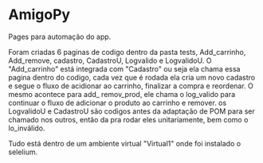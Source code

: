 # AmigoPy
Pages para automação do app.


 Foram criadas 6 paginas de codigo dentro da pasta tests, Add_carrinho, Add_remove, cadastro, CadastroU, Logvalido e LogvalidoU.
 O "Add_carrinho" está integrada com "Cadastro" ou seja ela chama essa pagina dentro do codigo, cada vez que é rodada ela cria um novo cadastro e segue o fluxo de acidionar ao carrinho, finalizar a compra e reordenar.
 O mesmo acontece para add_ remov_prod, ele chama o log_valido para continuar o fluxo de adicionar o produto ao carrinho e remover.
 os LogvalidoU e CadastroU são codigos antes da adaptação de POM para ser chamado nos outros, então da pra rodar eles unitariamente, bem como o lo_inválido.

Tudo está dentro de um ambiente virtual "Virtual1" onde foi instalado o selelium.
 
 
